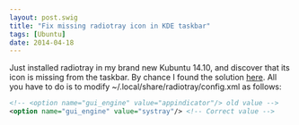 ```yaml
---
layout: post.swig
title: "Fix missing radiotray icon in KDE taskbar"
tags: [Ubuntu]
date: 2014-04-18
---
```

Just installed radiotray in my brand new Kubuntu 14.10, and discover that its icon is missing from the taskbar.
By chance I found the solution [here](http://forums.netrunner-os.com/showthread.php?tid=478&page=2).
All you have to do is to modify ~/.local/share/radiotray/config.xml as follows:

``` xml
<!-- <option name="gui_engine" value="appindicator"/> old value -->
<option name="gui_engine" value="systray"/> <!-- Correct value -->
```
